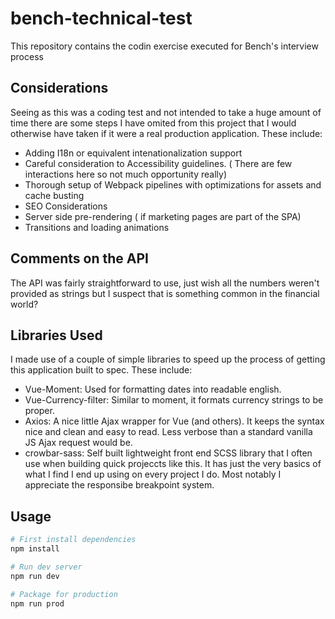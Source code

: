 # bench-technical-test
This repository contains the codin exercise executed for Bench's interview
process

## Considerations
Seeing as this was a coding test and not intended to take a huge amount of time
there are some steps I have omited from this project that I would otherwise have
taken if it were a real production application. These include:

- Adding I18n or equivalent intenationalization support
- Careful consideration to Accessibility guidelines. ( There are few
  interactions here so not much opportunity really)
- Thorough setup of Webpack pipelines with optimizations for assets and cache
  busting
- SEO Considerations
- Server side pre-rendering ( if marketing pages are part of the SPA)
- Transitions and loading animations

## Comments on the API
The API was fairly straightforward to use, just wish all the numbers weren't
provided as strings but I suspect that is something common in the financial
world?

## Libraries Used
I made use of a couple of simple libraries to speed up the process of getting
this application built to spec. These include:

- Vue-Moment: Used for formatting dates into readable english.
- Vue-Currency-filter: Similar to moment, it formats currency strings to be
  proper.
- Axios: A nice little Ajax wrapper for Vue (and others). It keeps the syntax
  nice and clean and easy to read. Less verbose than a standard vanilla JS Ajax
  request would be.
- crowbar-sass: Self built lightweight front end SCSS library that I often use
  when building quick projeccts like this. It has just the very basics of what I
  find I end up using on every project I do. Most notably I appreciate the
  responsibe breakpoint system.

## Usage
```bash
# First install dependencies
npm install

# Run dev server
npm run dev

# Package for production
npm run prod
```

